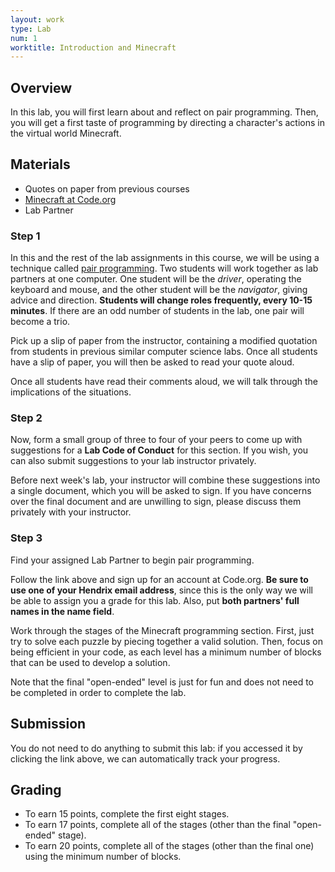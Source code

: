 ```yaml
---
layout: work
type: Lab
num: 1
worktitle: Introduction and Minecraft
---
```


## Overview

In this lab, you will first learn about and reflect on pair programming.
Then, you will get a first taste of programming by directing a
character's actions in the virtual world Minecraft.

## Materials

* Quotes on paper from previous courses
* [Minecraft at Code.org](http://studio.code.org/join/XGHRWB)
* Lab Partner

### Step 1

In this and the rest of the lab assignments in this course, we will be using a technique called
[pair programming](https://en.wikipedia.org/wiki/Pair_programming). Two students
will work together as lab partners at one computer. One student will be the *driver*, operating the
keyboard and mouse, and the other student will be the *navigator*, giving advice
and direction. **Students will change roles frequently, every 10-15 minutes**.
If there are an odd number of students in the lab, one pair will become a trio.

Pick up a slip of paper from the instructor, containing a modified quotation from students in previous similar computer science labs. Once all students have a slip of paper, you will then be asked to read your quote aloud.

Once all students have read their comments aloud, we will talk through the implications of the situations.  

### Step 2

Now, form a small group of three to four of your peers to come up with suggestions for a **Lab Code of Conduct** for this section. If you wish, you can also submit suggestions to your lab instructor privately.  

Before next week's lab, your instructor will combine these suggestions into a single document, which you will be asked to sign. If you have concerns over the final document and are unwilling to sign, please discuss them privately with your instructor.

### Step 3

Find your assigned Lab Partner to begin pair programming.

Follow the link above and sign up for an account at Code.org. **Be
sure to use one of your Hendrix email address**, since this is the only way
we will be able to assign you a grade for this lab.  Also,
put **both partners' full names in the name field**.

Work through the stages of the Minecraft programming section. First,
just try to solve each puzzle by piecing together a valid
solution. Then, focus on being efficient in your code, as each level
has a minimum number of blocks that can be used to develop a solution.

Note that the final "open-ended" level is just for fun and does not
need to be completed in order to complete the lab.

## Submission

You do not need to do anything to submit this lab: if you accessed it
by clicking the link above, we can automatically track your progress.

## Grading

* To earn 15 points, complete the first eight stages.
* To earn 17 points, complete all of the stages (other than the final
  "open-ended" stage).
* To earn 20 points, complete all of the stages (other than the final
  one) using the minimum number of blocks.
